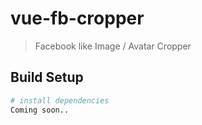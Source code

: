 # vue-fb-cropper

> Facebook like Image / Avatar Cropper

## Build Setup

``` bash
# install dependencies
Coming soon..